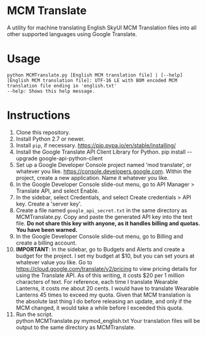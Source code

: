 # MCM Translate
A utility for machine translating English SkyUI MCM Translation files into all other supported languages using Google Translate.

Usage
=====
    python MCMTranslate.py [English MCM translation file] | [--help]
    [English MCM translation file]: UTF-16 LE with BOM encoded MCM translation file ending in 'english.txt'
    --help: Shows this help message.

Instructions
============
1. Clone this repository.
2. Install Python 2.7 or newer.
3. Install `pip`, if necessary. https://pip.pypa.io/en/stable/installing/
4. Install the Google Translate API Client Library for Python.
    pip install --upgrade google-api-python-client
5. Set up a Google Developer Console project named 'mod translate', or whatever you like. https://console.developers.google.com. Within the project, create a new application. Name it whatever you like.
6. In the Google Developer Console slide-out menu, go to API Manager > Translate API, and select Enable.
7. In the sidebar, select Credentials, and select Create credentials > API key. Create a 'server key'.
8. Create a file named `google_api_secret.txt` in the same directory as MCMTranslate.py. Copy and paste the generated API key into the text file. **Do not share this key with anyone, as it handles billing and quotas. You have been warned.**
9. In the Google Developer Console slide-out menu, go to Billing and create a billing account.
10. **IMPORTANT**: In the sidebar, go to Budgets and Alerts and create a budget for the project. I set my budget at $10, but you can set yours at whatever value you like. Go to https://cloud.google.com/translate/v2/pricing to view pricing details for using the Translate API. As of this writing, it costs $20 per 1 million characters of text. For reference, each time I translate Wearable Lanterns, it costs me about 20 cents. I would have to translate Wearable Lanterns 45 times to exceed my quota. Given that MCM translation is the absolute last thing I do before releasing an update, and only if the MCM changed, it would take a while before I exceeded this quota.
11. Run the script.    
    python MCMTranslate.py mymod_english.txt
Your translation files will be output to the same directory as MCMTranslate.
